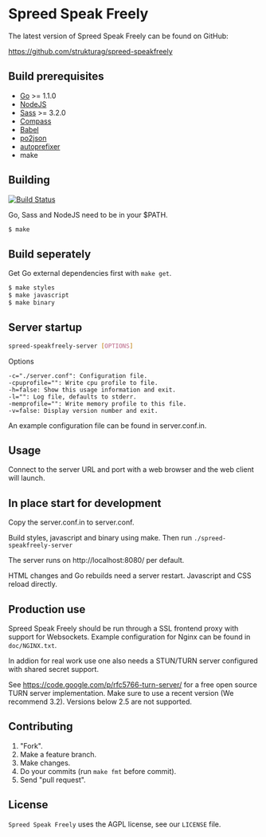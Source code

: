 Spreed Speak Freely
===================

The latest version of Spreed Speak Freely can be found on GitHub:

  https://github.com/strukturag/spreed-speakfreely


## Build prerequisites

  - [Go](http://golang.org) >= 1.1.0
  - [NodeJS](http://nodejs.org/)
  - [Sass](http://sass-lang.com/) >= 3.2.0
  - [Compass](http://compass-style.org/)
  - [Babel](http://babel.pocoo.org/)
  - [po2json](https://github.com/mikeedwards/po2json)
  - [autoprefixer](https://www.npmjs.org/package/autoprefixer)
  - make


## Building

  [![Build Status](https://travis-ci.org/strukturag/spreed-speakfreely.png?branch=master)](https://travis-ci.org/strukturag/spreed-speakfreely)

  Go, Sass and NodeJS need to be in your $PATH.

  ```bash
  $ make
  ```


## Build seperately

  Get Go external dependencies first with ``make get``.

  ```bash
  $ make styles
  $ make javascript
  $ make binary
  ```


## Server startup

  ```bash
  spreed-speakfreely-server [OPTIONS]
  ```

  Options

    -c="./server.conf": Configuration file.
    -cpuprofile="": Write cpu profile to file.
    -h=false: Show this usage information and exit.
    -l="": Log file, defaults to stderr.
    -memprofile="": Write memory profile to this file.
    -v=false: Display version number and exit.

  An example configuration file can be found in server.conf.in.


## Usage

  Connect to the server URL and port with a web browser and the
  web client will launch.


## In place start for development

  Copy the server.conf.in to server.conf.

  Build styles, javascript and binary using make. Then run
  ``./spreed-speakfreely-server``

  The server runs on http://localhost:8080/ per default.

  HTML changes and Go rebuilds need a server restart. Javascript
  and CSS reload directly.


## Production use

  Spreed Speak Freely should be run through a SSL frontend proxy with
  support for Websockets. Example configuration for Nginx can be
  found in `doc/NGINX.txt`.

  In addion for real work use one also needs a STUN/TURN server
  configured with shared secret support.

  See https://code.google.com/p/rfc5766-turn-server/ for a free
  open source TURN server implementation. Make sure to use a recent
  version (We recommend 3.2). Versions below 2.5 are not supported.


## Contributing

1. "Fork".
2. Make a feature branch.
3. Make changes.
4. Do your commits (run ``make fmt`` before commit).
5. Send "pull request".

## License

`Spreed Speak Freely` uses the AGPL license, see our `LICENSE` file.
